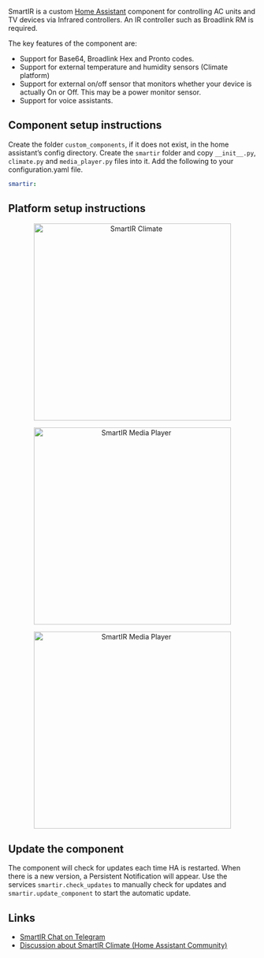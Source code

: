 SmartIR is a custom [Home Assistant](https://www.home-assistant.io/) component for controlling AC units and TV devices via Infrared controllers. An IR controller such as Broadlink RM is required.

The key features of the component are:
* Support for Base64, Broadlink Hex and Pronto codes.
* Support for external temperature and humidity sensors (Climate platform)
* Support for external on/off sensor that monitors whether your device is actually On or Off. This may be a power monitor sensor.
* Support for voice assistants.

## **Component setup instructions**
Create the folder `custom_components`, if it does not exist, in the home assistant’s config directory. Create the `smartir` folder and copy `__init__.py`, ` climate.py` and `media_player.py` files into it.
Add the following to your configuration.yaml file.
```yaml
smartir:
```

## **Platform setup instructions**
<p align="center">
  <a href="Docs/CLIMATE.md"><img src="http://www.tooltip.gr/github_assets/smartir_climate.png" width="400" alt="SmartIR Climate"></a>
</p>

<p align="center">
  <a href="Docs/MEDIA_PLAYER.md"><img src="http://www.tooltip.gr/github_assets/smartir_mediaplayer.png" width="400" alt="SmartIR Media Player"></a>
</p>

<p align="center">
  <a href="Docs/FAN.md"><img src="http://www.tooltip.gr/github_assets/smartir_fan.png" width="400" alt="SmartIR Media Player"></a>
</p>

## **Update the component**
The component will check for updates each time HA is restarted. When there is a new version, a Persistent Notification will appear.
Use the services `smartir.check_updates` to manually check for updates and `smartir.update_component` to start the automatic update.

## Links
* [SmartIR Chat on Telegram](https://t.me/smartHomeHub)
* [Discussion about SmartIR Climate (Home Assistant Community)](https://community.home-assistant.io/t/smartir-climate-component/)

